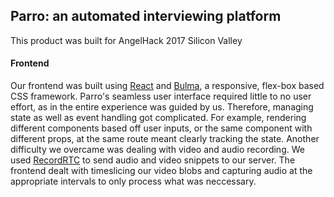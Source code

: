 ## Parro: an automated interviewing platform
This product was built for AngelHack 2017 Silicon Valley

#### Frontend
Our frontend was built using [React](https://facebook.github.io/react/) and [Bulma](http://bulma.io/), a responsive, flex-box based CSS framework. Parro's seamless user interface required little to no user effort, as in the entire experience was guided by us. Therefore, managing state as well as event handling got complicated. For example, rendering different components based off user inputs, or the same component with different props, at the same route meant clearly tracking the state. Another difficulty we overcame was dealing with video and audio recording. We used [RecordRTC](https://github.com/muaz-khan/RecordRTC/) to send audio and video snippets to our server. The frontend dealt with timeslicing our video blobs and capturing audio at the appropriate intervals to only process what was neccessary. 

